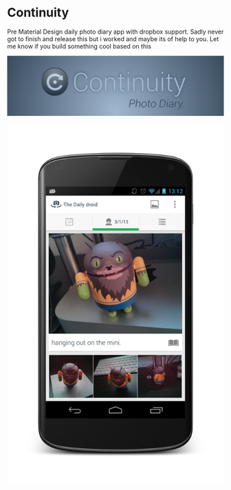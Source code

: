 # Continuity
Pre Material Design daily photo diary app with dropbox support. Sadly never got to finish and release this but i worked and maybe its of help to you. Let me know if you build something cool based on this


![alt logo](https://github.com/atla/Continuity/blob/master/res/drawable-nodpi/about2.png?raw=true)

![alt main](https://github.com/atla/Continuity/blob/master/screens/main.png?raw=true)



